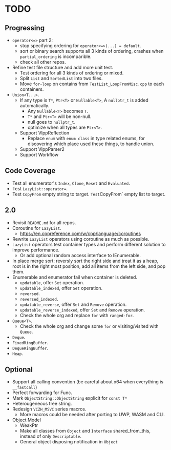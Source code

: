 # TODO

## Progressing

- `operator<=>` part 2:
  - stop specifying ordering for `operator<=>(...) = default`.
  - sort or binary search supports all 3 kinds of ordering, crashes when `partial_ordering` is incomparible.
  - check all other repos.
- Refine test file structure and add more unit test.
  - Test ordering for all 3 kinds of ordering or mixed.
  - Split `List` and `SortedList` into two files.
  - Move `for-loop` on contains from `TestList_LoopFromMisc.cpp` to each containers.
- `Union<T...>`.
  - If any type is `T*`, `Ptr<T>` or `Nullable<T>`, A `nullptr_t` is added automatically.
    - Any `Nullable<T>` becomes `T`.
    - `T*` and `Ptr<T>` will be non-null.
    - null goes to `nullptr_t`.
    - optimize when all types are `Ptr<T>`.
  - Support VlppReflection
    - Replace `enum` with `enum class` in type related enums, for discovering which place used these things, to handle union.
  - Support VlppParser2
  - Support Workflow

## Code Coverage

  - Test all enumerator's `Index`, `Clone`, `Reset` and `Evaluated`.
  - Test `LazyList::operator=`.
  - Test `CopyFrom` empty string to target.
  ` Test `CopyFrom` empty list to target.

## 2.0

- Revisit `README.md` for all repos.
- Coroutine for `LazyList`.
  - https://en.cppreference.com/w/cpp/language/coroutines
- Rewrite `LazyList` operators using coroutine as much as possible.
- `LazyList` operators test container types and perform different solution to improve performance.
  - Or add optional random access interface to IEnumerable.
- In place merge sort: reversly sort the right side and treat it as a heap, root is in the right most position, add all items from the left side, and pop them.
- Enumerable and enumerator fail when container is deleted.
  - `updatable`, offer `Set` operation.
  - `updatable_indexed`, offer `Set` operation.
  - `reversed`.
  - `reversed_indexed`.
  - `updatable_reverse`, offer `Set` and `Remove` operation.
  - `updatable_reverse_indexed`, offer `Set` and `Remove` operation.
  - Check the whole org and replace `for` with `ranged-for`.
- `Queue<T>`.
  - Check the whole org and change some `for` or visiting/visited with `Queue`.
- `Deque`.
- `FixedRingBuffer`.
- `DequeRingBuffer`.
- `Heap`.

## Optional

- Support all calling convention (be careful about x64 when everything is `__fastcall`)
- Perfect forwarding for Func.
- Mark `ObjectString::ObjectString` explicit for `const T*`
- Heterougeneous tree string.
- Redesign `VCZH_MSVC` series macros.
  - More macros could be needed after porting to UWP, WASM and CLI.
- Object Model
  - WeakPtr
  - Make all classes from `Object` and `Interface` shared_from_this, instead of only `Descriptable`.
  - General object disposing notification in `Object`
